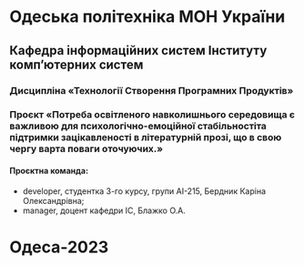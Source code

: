# Одеська політехніка МОН України
## Кафедра інформаційних систем Інституту комп’ютерних систем 
### Дисципліна «Технології Створення Програмних Продуктів»
### Проєкт «Потреба освітленого навколишнього середовища є важливою для психологічно-емоційної стабільностіта підтримки зацікавленості в літературній прозі, що в свою чергу варта поваги оточуючих.» 
#### Проєктна команда:
- developer, студентка 3-го курсу, групи АІ-215, Бердник Каріна Олександрівна;
- manager, доцент кафедри ІС, Блажко О.А.
# Одеса-2023

